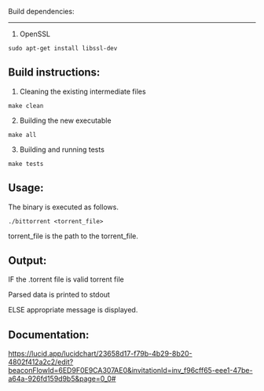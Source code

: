 
Build dependencies:
___________________
1. OpenSSL
```
sudo apt-get install libssl-dev
```

Build instructions:
-------------------

1.	Cleaning the existing intermediate files
```
make clean
```

2.	Building the new executable
```
make all
```

3.	Building and running tests
```
make tests
```

Usage:
------
The binary is executed as follows.
```	
./bittorrent <torrent_file>
```
torrent_file is the path to the torrent_file.



Output:
-------

IF the .torrent file is valid torrent file
   
   Parsed data is printed to stdout
   
ELSE appropriate message is displayed.


Documentation:
-------
https://lucid.app/lucidchart/23658d17-f79b-4b29-8b20-4802f412a2c2/edit?beaconFlowId=6ED9F0E9CA307AE0&invitationId=inv_f96cff65-eee1-47be-a64a-926fd159d9b5&page=0_0#

